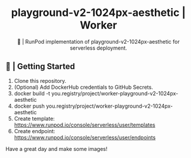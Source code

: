 <div align="center">

<h1>playground-v2-1024px-aesthetic | Worker</h1>

🚀 | RunPod implementation of playground-v2-1024px-aesthetic for serverless deployment.
</div>

## 📖 | Getting Started

1. Clone this repository.
2. (Optional) Add DockerHub credentials to GitHub Secrets.
3. docker build -t you.registry/project/worker-playground-v2-1024px-aesthetic
4. docker push you.registry/project/worker-playground-v2-1024px-aesthetic
5. Create template: https://www.runpod.io/console/serverless/user/templates
6. Create endpoint: https://www.runpod.io/console/serverless/user/endpoints

Have a great day and make some images!



